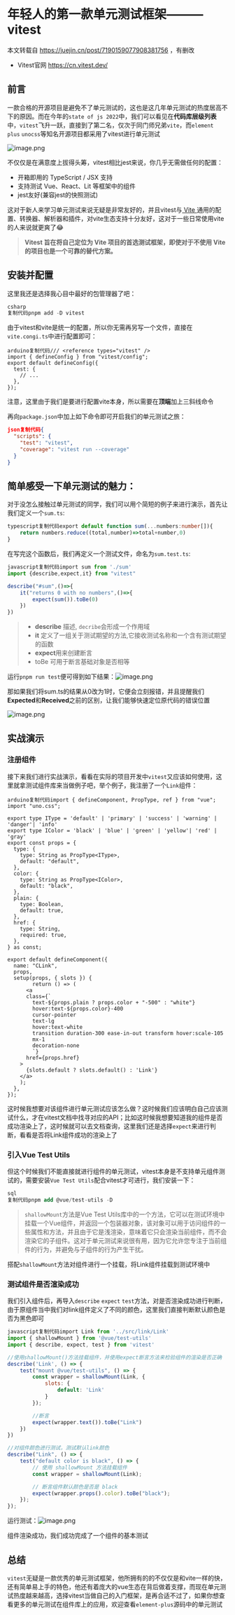 # 年轻人的第一款单元测试框架———vitest

本文转载自 https://juejin.cn/post/7190159077908381756 ，有删改

- Vitest官网 https://cn.vitest.dev/

## 前言

一款合格的开源项目是避免不了单元测试的，这也是这几年单元测试的热度居高不下的原因。而在今年的`state of js 2022`中，我们可以看见在**代码库层级列表**中，`vitest`飞升一跃，直接到了第二名，仅次于同门师兄弟`vite`，而`element plus` `unocss`等知名开源项目都采用了vitest进行单元测试

![image.png](https://p3-juejin.byteimg.com/tos-cn-i-k3u1fbpfcp/9aeb4fd2c9694ee39835e8b78ca50782~tplv-k3u1fbpfcp-zoom-in-crop-mark:4536:0:0:0.awebp)

不仅仅是在满意度上拔得头筹，vitest相比jest来说，你几乎无需做任何的配置：

- 开箱即用的 TypeScript / JSX 支持
- 支持测试 Vue、React、Lit 等框架中的组件
- jest友好(兼容jest的快照测试)

这对于新人来学习单元测试来说无疑是非常友好的，并且vitest与[ Vite ](https://link.juejin.cn/?target=https%3A%2F%2Fcn.vitejs.dev%2F)通用的配置、转换器、解析器和插件，对vite生态支持十分友好，这对于一些日常使用vite的人来说就更爽了😂

> **Vitest 旨在将自己定位为 Vite 项目的首选测试框架，即使对于不使用 Vite 的项目也是一个可靠的替代方案。**

## 安装并配置

这里我还是选择我心目中最好的包管理器了吧：

```csharp
csharp
复制代码pnpm add -D vitest
```

由于vitest和vite是统一的配置，所以你无需再另写一个文件，直接在`vite.congi.ts`中进行配置即可：

```arduino
arduino复制代码/// <reference types="vitest" />
import { defineConfig } from "vitest/config";
export default defineConfig({
  test: {
    // ...
  },
});

```

注意，这里由于我们是要进行配置vite本身，所以需要在**顶端**加上三斜线命令

再向`package.json`中加上如下命令即可开启我们的单元测试之旅：

```json
json复制代码{
  "scripts": {
    "test": "vitest",
    "coverage": "vitest run --coverage"
  }
}
```

## 简单感受一下单元测试的魅力：

对于没怎么接触过单元测试的同学，我们可以用个简短的例子来进行演示，首先让我们定义一个`sum.ts`:

```typescript
typescript复制代码export default function sum(...numbers:number[]){
    return numbers.reduce((total,number)=>total+number,0)
}
```

在写完这个函数后，我们再定义一个测试文件，命名为`sum.test.ts`:

```javascript
javascript复制代码import sum from './sum'
import {describe,expect,it} from "vitest"

describe("#sum",()=>{
    it("returns 0 with no numbers",()=>{
        expect(sum()).toBe(0)
    })
})
```

> - **describe** 描述, `decribe`会形成一个作用域
> - **it** 定义了一组关于测试期望的方法,它接收测试名称和一个含有测试期望的函数
> - **expect**用来创建断言
> - toBe 可用于断言基础对象是否相等

运行`pnpm run test`便可得到如下结果：![image.png](https://p3-juejin.byteimg.com/tos-cn-i-k3u1fbpfcp/a78449d96cda47239b3b4072b9d73587~tplv-k3u1fbpfcp-zoom-in-crop-mark:4536:0:0:0.awebp)

那如果我们将sum.ts的结果从0改为1时，它便会立刻报错，并且提醒我们**Expected**和**Received**之前的区别，让我们能够快速定位原代码的错误位置

![image.png](https://p3-juejin.byteimg.com/tos-cn-i-k3u1fbpfcp/1373854acfaf4215b94510a09e88c9a4~tplv-k3u1fbpfcp-zoom-in-crop-mark:4536:0:0:0.awebp)

## 实战演示

### 注册组件

接下来我们进行实战演示，看看在实际的项目开发中`vitest`又应该如何使用，这里就拿测试组件库来当做例子吧，举个例子，我注册了一个`Link`组件：

```arduino
arduino复制代码import { defineComponent, PropType, ref } from "vue";
import "uno.css";

export type IType = 'default' | 'primary' | 'success' | 'warning' | 'danger'| 'info'
export type IColor = 'black' | 'blue' | 'green' | 'yellow'| 'red' | 'gray'
export const props = {
  type: {
    type: String as PropType<IType>,
    default: "default",
  },
  color: {
    type: String as PropType<IColor>,
    default: "black",
  },
  plain: {
    type: Boolean,
    default: true,
  },
  href: {
    type: String,
    required: true,
  },
} as const;

export default defineComponent({
  name: "CLink",
  props,
  setup(props, { slots }) {
        return () => (
      <a
      class={`
        text-${props.plain ? props.color + "-500" : "white"}
        hover:text-${props.color}-400
        cursor-pointer
        text-lg
        hover:text-white
        transition duration-300 ease-in-out transform hover:scale-105
        mx-1
        decoration-none
        `}
      href={props.href}      
    >
      {slots.default ? slots.default() : 'Link'}
    </a>
    );    
  },
});
```

这时候我想要对该组件进行单元测试应该怎么做？这时候我们应该明白自己应该测试什么，才在vitest文档中找寻对应的API；比如这时候我想要知道我的组件是否成功渲染上了，这时候就可以去文档查询，这里我们还是选择`expect`来进行判断，看看是否将Link组件成功的渲染上了

### 引入Vue Test Utils

但这个时候我们不能直接就进行组件的单元测试，vitest本身是不支持单元组件测试的，需要安装`Vue Test Utils`配合vitest才可进行，我们安装一下：

```sql
sql
复制代码pnpm add @vue/test-utils -D
```

> `shallowMount`方法是Vue Test Utils库中的一个方法，它可以在测试环境中挂载一个Vue组件，并返回一个包装器对象，该对象可以用于访问组件的一些属性和方法，并且由于它是浅渲染，意味着它只会渲染当前组件，而不会渲染它的子组件。这对于单元测试来说很有用，因为它允许您专注于当前组件的行为，并避免与子组件的行为产生干扰。

搭配`shallowMount`方法对组件进行一个挂载，将Link组件挂载到测试环境中

### 测试组件是否渲染成功

我们引入组件后，再导入`describe` `expect` `test`方法，对是否渲染成功进行判断，由于原组件当中我们对link组件定义了不同的颜色，这里我们直接判断默认颜色是否为黑色即可

```javascript
javascript复制代码import Link from '../src/link/Link'
import { shallowMount } from '@vue/test-utils'
import { describe, expect, test } from 'vitest'

//使用shallowMount()方法挂载组件，并使用expect断言方法来检验组件的渲染是否正确
describe('Link', () => {
    test("mount @vue/test-utils", () => {
        const wrapper = shallowMount(Link, {
            slots: {
                default: 'Link'
            }
        });

        //断言
        expect(wrapper.text()).toBe("Link")
    })
})

//对组件颜色进行测试，测试默认link颜色
describe("Link", () => {
    test("default color is black", () => {
        // 使用 shallowMount 方法挂载组件
        const wrapper = shallowMount(Link);

        // 断言组件默认颜色是否是 black
        expect(wrapper.props().color).toBe("black");
    });
});
```

运行测试：![image.png](https://p3-juejin.byteimg.com/tos-cn-i-k3u1fbpfcp/a5252b354ee347df9d03a2829a5de675~tplv-k3u1fbpfcp-zoom-in-crop-mark:4536:0:0:0.awebp)

组件渲染成功，我们成功完成了一个组件的基本测试

## 总结

`vitest`无疑是一款优秀的单元测试框架，他所拥有的的不仅仅是和vite一样的快，还有简单易上手的特色，他还有着庞大的vue生态在背后做着支撑，而现在单元测试热度越来越高，选择vitest当做自己的入门框架，是再合适不过了，如果你想查看更多的单元测试在组件库上的应用，欢迎查看`element-plus`源码中的单元测试